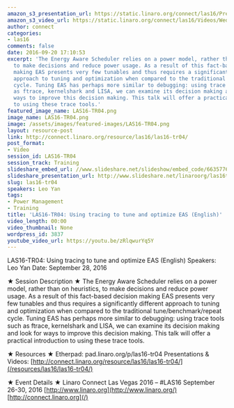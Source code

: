 ```yaml
---
amazon_s3_presentation_url: https://static.linaro.org/connect/las16/Presentations/Wednesday/LAS16-TR04%20-%20Using%20tracing%20to%20tune%20and%20optimize%20EAS%20%28English%29.pdf
amazon_s3_video_url: https://static.linaro.org/connect/las16/Videos/Wednesday/LAS16-TR04%20Using%20Tracing%20to%20tune%20and%20optimize%20EAS%20%28English%29.mp4
author: connect
categories:
- las16
comments: false
date: 2016-09-20 17:10:53
excerpt: 'The Energy Aware Scheduler relies on a power model, rather than on heuristics,
  to make decisions and reduce power usage. As a result of this fact-based decision
  making EAS presents very few tunables and thus requires a significantly different
  approach to tuning and optimization when compared to the traditional tune/benchmark/repeat
  cycle. Tuning EAS has perhaps more similar to debugging: using trace tools such
  as ftrace, kernelshark and LISA, we can examine its decision making and look for
  ways to improve this decision making. This talk will offer a practical introduction
  to using these trace tools.'
featured_image_name: LAS16-TR04.png
image_name: LAS16-TR04.png
image: /assets/images/featured-images/LAS16-TR04.png
layout: resource-post
link: http://connect.linaro.org/resource/las16/las16-tr04/
post_format:
- Video
session_id: LAS16-TR04
session_track: Training
slideshare_embed_url: //www.slideshare.net/slideshow/embed_code/66357766
slideshare_presentation_url: http://www.slideshare.net/linaroorg/las16tr04-using-tracing-to-tune-and-optimize-eas-english
slug: las16-tr04
speakers: Leo Yan
tags:
- Power Management
- Training
title: 'LAS16-TR04: Using tracing to tune and optimize EAS (English)'
video_length: 00:00
video_thumbnail: None
wordpress_id: 3837
youtube_video_url: https://youtu.be/zRlqwurYq5Y
---
```


LAS16-TR04: Using tracing to tune and optimize EAS (English)
Speakers: Leo Yan
Date: September 28, 2016

★ Session Description ★
The Energy Aware Scheduler relies on a power model, rather than on heuristics, to make decisions and reduce power usage. As a result of this fact-based decision making EAS presents very few tunables and thus requires a significantly different approach to tuning and optimization when compared to the traditional tune/benchmark/repeat cycle. Tuning EAS has perhaps more similar to debugging: using trace tools such as ftrace, kernelshark and LISA, we can examine its decision making and look for ways to improve this decision making. This talk will offer a practical introduction to using these trace tools.

★ Resources ★
Etherpad: pad.linaro.org/p/las16-tr04
Presentations & Videos: [http://connect.linaro.org/resource/las16/las16-tr04/](/resources/las16/las16-tr04/)

★ Event Details ★
Linaro Connect Las Vegas 2016 – #LAS16
September 26-30, 2016
[http://www.linaro.org](http://www.linaro.org/)
[http://connect.linaro.org](/)
